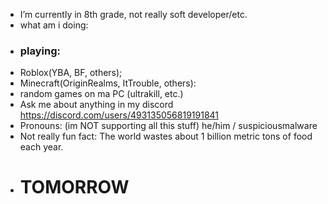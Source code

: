 -  I’m currently in 8th grade, not really soft developer/etc.
-  what am i doing:
- ### playing:
- Roblox(YBA, BF, others);
- Minecraft(OriginRealms, ItTrouble, others):
- random games on ma PC (ultrakill, etc.)
-  Ask me about anything in my discord https://discord.com/users/493135056819191841
-  Pronouns: (im NOT supporting all this stuff) he/him / suspiciousmalware
-  Not really fun fact: The world wastes about 1 billion metric tons of food each year.
- # TOMORROW
